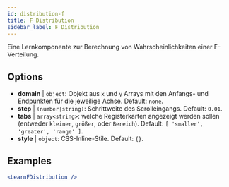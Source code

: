 ```yaml
---
id: distribution-f
title: F Distribution
sidebar_label: F Distribution
---
```


Eine Lernkomponente zur Berechnung von Wahrscheinlichkeiten einer F-Verteilung.

## Options

* __domain__ | `object`: Objekt aus `x` und `y` Arrays mit den Anfangs- und Endpunkten für die jeweilige Achse. Default: `none`.
* __step__ | `(number|string)`: Schrittweite des Scrolleingangs. Default: `0.01`.
* __tabs__ | `array<string>`: welche Registerkarten angezeigt werden sollen (entweder `kleiner`, `größer`, oder `Bereich`). Default: `[
  'smaller',
  'greater',
  'range'
]`.
* __style__ | `object`: CSS-Inline-Stile. Default: `{}`.


## Examples

```jsx live
<LearnFDistribution />
```

